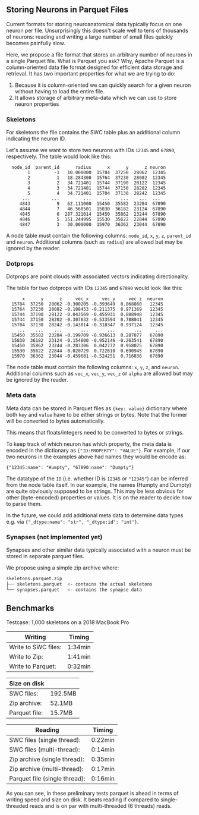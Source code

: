 ## Storing Neurons in Parquet Files

Current formats for storing neuroanatomical data typically focus on one neuron per file. Unsurprisingly this doesn't scale well to tens of thousands of neurons: reading and writing a large number of small files quickly becomes painfully slow.

Here, we propose a file format that stores an arbitrary number of neurons in a single Parquet file. What is Parquet you ask? Why, Apache Parquet is a column-oriented data file format designed for efficient data storage and retrieval. It has two important properties for what we are trying to do:

1. Because it is column-oriented we can quickly search for a given neuron without having to load the entire file.
2. It allows storage of arbitrary meta-data which we can use to store neuron properties

### Skeletons

For skeletons the file contains the SWC table plus an additional column indicating the neuron ID.

Let's assume we want to store two neurons with IDs `12345` and `67890`, respectively. The table would look like this:

```
  node_id  parent_id      radius      x      y      z neuron
        1         -1   10.000000  15784  37250  28062  12345
        2          1   18.284300  15764  37230  28082  12345
        3          2   34.721401  15744  37190  28122  12345
        4          3   34.721401  15744  37150  28202  12345
        5          4   34.721401  15704  37130  28242  12345
      ...        ...         ...    ...    ...    ...  ...
     4843          9   62.111000  15450  35582  23284  67890
     4844          7   46.568501  15830  36182  23124  67890
     4845          6  287.321014  15450  35862  23244  67890
     4846          5  151.244995  15530  35622  22844  67890
     4847          3   30.000000  15970  36362  23044  67890
```

A node table must contain the following columns: `node_id`, `x`, `y`, `z`, `parent_id` and `neuron`. Additional columns (such as  `radius`) are allowed but may be ignored by the reader.

### Dotprops

Dotprops are point clouds with associated vectors indicating directionality.

The table for two dotprops with IDs `12345` and `67890` would look like this:

```
      x      y      z     vec_x     vec_y     vec_z  neuron
  15784  37250  28062 -0.300205 -0.393649  0.868860   12345
  15764  37230  28082 -0.108453 -0.211375  0.971369   12345
  15744  37190  28122 -0.043569 -0.455931  0.888948   12345
  15744  37150  28202 -0.307032 -0.533594  0.788041   12345
  15704  37130  28242 -0.143014 -0.318347  0.937124   12345
    ...    ...    ...       ...       ...       ...     ...
  15450  35582  23284 -0.199709 -0.936613  0.287877   67890
  15830  36182  23124 -0.154800 -0.952146 -0.263541   67890
  15450  35862  23244 -0.283306  0.042772  0.958075   67890
  15530  35622  22844 -0.020729  0.722610  0.690945   67890
  15970  36362  23044 -0.459681 -0.524251  0.716836   67890
```

The node table must contain the following columns: `x`, `y`, `z`, and `neuron`.
Additional columns such as `vec_x`, `vec_y`, `vec_z` or `alpha` are allowed but
may be ignored by the reader.

### Meta data

Meta data can be stored in Parquet files as `{key: value}` dictionary where both
`key` and `value` have to be either strings or bytes. Note that the former will be converted to bytes automatically.

This means that floats/integers need to be converted to bytes or strings.

To keep track of which neuron has which property, the meta data is encoded in
the dictionary as `{"ID:PROPERTY": "VALUE"}`. For example, if our two neurons in the
examples above had names they would be encode as:

```
{"12345:name": "Humpty", "67890:name": "Dumpty"}
```

The datatype of the `ID` (i.e. whether ID is `12345` or `"12345"`) can be inferred
from the node table itself. In our example, the names (Humpty and Dumpty) are
quite obviously supposed to be strings. This may be less obvious for other
(byte-encoded) properties or values. It is on the reader to decide how to parse
them.

In the future, we could add additional meta data to determine data
types e.g. via `{"_dtype:name": "str", "_dtype:id": "int"}`.

### Synapses (not implemented yet)

Synapses and other similar data typically associated with a neuron must be
stored in separate parquet files.

We propose using a simple zip archive where:

```bash
skeletons.parquet.zip
├── skeletons.parquet  <- contains the actual skeletons
└── synapses.parquet   <- contains the synapse data
```

## Benchmarks

Testcase: 1,000 skeletons on a 2018 MacBook Pro


| Writing           | Timing|
|-------------------|-------|
|Write to SWC files: | 1:34min|
|Write to Zip: | 1:41min |
|Write to Parquet: |0:32min|


| Size on disk      |       |
|-------------------|-------|
|SWC files: | 192.5MB |
|Zip archive: | 52.1MB|
|Parquet file: | 15.7MB|

| Reading           | Timing|
|-------------------|-------|
|SWC files (single thread): | 0:22min |
|SWC files (multi-thread): | 0:14min |
|Zip archive (single thread): | 0:35min |
|Zip archive (multi-thread): | 0:17min |
|Parquet file (single thread): | 0:16min |

As you can see, in these preliminary tests parquet is ahead in terms of
writing speed and size on disk. It beats reading if compared to single-threaded
reads and is on par with multi-threaded (6 threads) reads.
